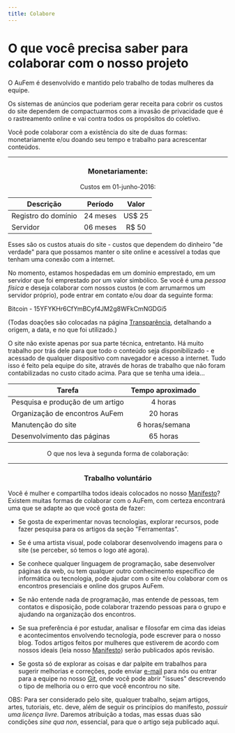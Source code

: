 ```yaml
---
title: Colabore
---
```


# O que você precisa saber para colaborar com o nosso projeto

O AuFem é desenvolvido e mantido pelo trabalho de todas mulheres da equipe. 

Os sistemas de anúncios que poderiam gerar receita para cobrir os custos do site dependem de compactuarmos com a invasão de privacidade que é o rastreamento online e vai contra todos os propósitos do coletivo.

Você pode colaborar com a existência do site de duas formas: monetariamente e/ou doando seu tempo e trabalho para acrescentar conteúdos.<center>

---

### **Monetariamente:** 

Custos em 01-junho-2016:

| Descrição | Período | Valor   |
|------------|:---------------:|:----------:|
| Registro do domínio  |  24 meses  |  US$ 25  |
| Servidor  |  06 meses  |  R$ 50  |

</center>

Esses são os custos atuais do site - custos que dependem do dinheiro "de verdade" para que possamos manter o site online e acessível a todas que tenham uma conexão com a internet. 

No momento, estamos hospedadas em um domínio emprestado, em um servidor que foi emprestado por um valor simbólico. Se você é uma *pessoa física* e deseja colaborar com nossos custos (e com arrumarmos um servidor próprio), pode entrar em contato e/ou doar da seguinte forma: 

Bitcoin - 15YFYKHr6CfYmBCyf4JM2g8WFkCmNGDGi5

(Todas doações são colocadas na página [Transparência](../transparencia), detalhando a origem, a data, e no que foi utilizado.)

O site não existe apenas por sua parte técnica, entretanto. Há muito trabalho por trás dele para que todo o conteúdo seja disponibilizado - e acessado de qualquer dispositivo com navegador e acesso a internet. Tudo isso é feito pela equipe do site, através de horas de trabalho que não foram contabilizadas no custo citado acima. Para que se tenha uma ideia... <center>



| Tarefa | Tempo aproximado |
|------------|:---------------:|
| Pesquisa e produção de um artigo | 4 horas |
| Organização de encontros AuFem | 20 horas |
| Manutenção do site | 6 horas/semana | 
| Desenvolvimento das páginas  |  65 horas  |

O que nos leva à segunda forma de colaboração:

---

### **Trabalho voluntário** 
</center>

Você é mulher e compartilha todos ideais colocados no nosso [Manifesto](../manifesto)? Existem muitas formas de colaborar com o AuFem, com certeza encontrará uma que se adapte ao que você gosta de fazer:

* Se gosta de experimentar novas tecnologias, explorar recursos, pode fazer pesquisa para os artigos da seção "Ferramentas". 

* Se é uma artista visual, pode colaborar desenvolvendo imagens para o site (se perceber, só temos o logo até agora).

* Se conhece qualquer linguagem de programação, sabe desenvolver páginas da web, ou tem qualquer outro conhecimento específico de informática ou tecnologia, pode ajudar com o site e/ou colaborar com os encontros presenciais e online dos grupos AuFem.

* Se não entende nada de programação, mas entende de pessoas, tem contatos e disposição, pode colaborar trazendo pessoas para o grupo e ajudando na organização dos encontros.

* Se sua preferência é por estudar, analisar e filosofar em cima das ideias e acontecimentos envolvendo tecnologia, pode escrever para o nosso blog. Todos artigos feitos por mulheres que estiverem de acordo com nossos ideais (leia nosso [Manifesto](manifesto)) serão publicados após revisão.

* Se gosta só de explorar as coisas e dar palpite em trabalhos para sugerir melhorias e correções, pode enviar <a href="mailto:{{'aufem@protonmail.com'|safe_email}}">e-mail</a> para nós ou entrar para a equipe no nosso [Git](https://notabug.org/aufem), onde você pode abrir "issues" descrevendo o tipo de melhoria ou o erro que você encontrou no site.

OBS: Para ser considerado pelo site, qualquer trabalho, sejam artigos, artes, tutoriais, etc. deve, além de seguir os princípios do manifesto, *possuir uma licença livre*. Daremos atribuição a todas, mas essas duas são condições *sine qua non*, essencial, para que o artigo seja publicado aqui.